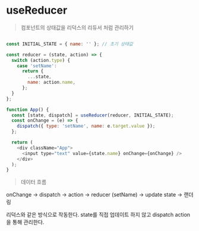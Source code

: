# useReducer

> 컴포넌트의 상태값을 리덕스의 리듀서 처럼 관리하기



```javascript

const INITIAL_STATE = { name: '' }; // 초기 상태값

const reducer = (state, action) => {
  switch (action.type) {
    case 'setName':
      return {
        ...state,
        name: action.name,
      };
  }
};

function App() {
  const [state, dispatch] = useReducer(reducer, INITIAL_STATE);
  const onChange = (e) => {
    dispatch({ type: 'setName', name: e.target.value });
  };

  return (
    <div className="App">
      <input type="text" value={state.name} onChange={onChange} />
    </div>
  );
}

```

> 데이터 흐름

onChange -&gt; dispatch -&gt; action -&gt; reducer \(setName\) -&gt; update state -&gt; 랜더링 

리덕스와 같은 방식으로 작동한다. state를 직접 업데이트 하지 않고 dispatch action 을 통해 관리한다.







